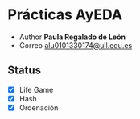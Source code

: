 # Prácticas AyEDA
* Author **Paula Regalado de León**
* Correo alu0101330174@ull.edu.es

## Status

- [x] Life Game
- [x] Hash
- [x] Ordenación
